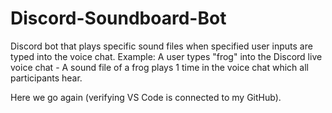 # Discord-Soundboard-Bot
Discord bot that plays specific sound files when specified user inputs are typed into the voice chat. Example: A user types "frog" into the Discord live voice chat - A sound file of a frog plays 1 time in the voice chat which all participants hear.

Here we go again (verifying VS Code is connected to my GitHub).